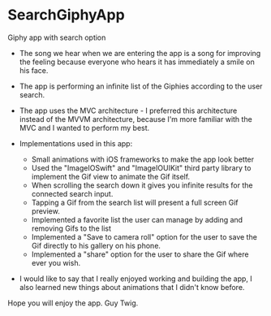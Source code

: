 # SearchGiphyApp
Giphy app with search option

* The song we hear when we are entering the app is a song for improving the feeling because everyone who hears it has immediately a smile on his face.

* The app is performing an infinite list of the Giphies according to the user search.

* The app uses the MVC architecture - I preferred this architecture instead of the MVVM architecture, because I'm more familiar with the MVC and I wanted to perform my best.

* Implementations used in this app:
  - Small animations with iOS frameworks to make the app look better
  - Used the "ImageIOSwift" and "ImageIOUIKit" third party library to implement the Gif view to animate the Gif itself.
  - When scrolling the search down it gives you infinite results for the connected search input.
  - Tapping a Gif from the search list will present a full screen Gif preview.
  - Implemented a favorite list the user can manage by adding and removing Gifs to the list
  - Implemented a "Save to camera roll" option for the user to save the Gif directly to his gallery on his phone.
  - Implemented a "share" option for the user to share the Gif where ever you wish.
  
* I would like to say that I really enjoyed working and building the app, I also learned new things about animations that I didn't know before.

Hope you will enjoy the app.
Guy Twig.
